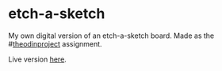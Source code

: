 # etch-a-sketch

My own digital version of an etch-a-sketch board. Made as the #[theodinproject](https://www.theodinproject.com/home) assignment.

Live version [here](https://www.borowyalan.pl/etch-a-sketch).